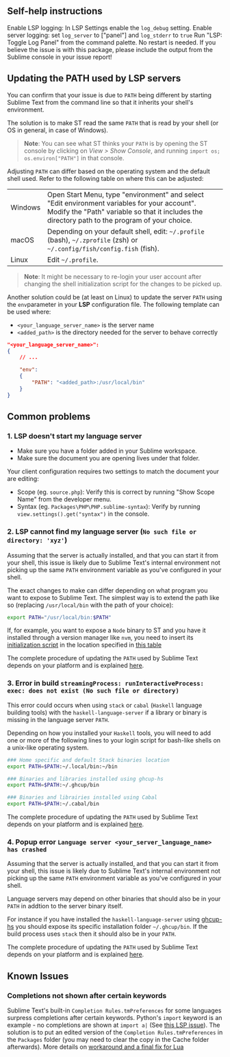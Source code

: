 ## Self-help instructions

Enable LSP logging: In LSP Settings enable the `log_debug` setting.
Enable server logging: set `log_server` to ["panel"] and `log_stderr` to `true`
Run "LSP: Toggle Log Panel" from the command palette. No restart is needed.
If you believe the issue is with this package, please include the output from the Sublime console in your issue report!

## Updating the PATH used by LSP servers

You can confirm that your issue is due to `PATH` being different by starting Sublime Text from the command line so that it inherits your shell's environment.

The solution is to make ST read the same `PATH` that is read by your shell (or OS in general, in case of Windows).

> **Note**: You can see what ST thinks your `PATH` is by opening the ST console by clicking on *View > Show Console*, and running `import os; os.environ["PATH"]` in that console.

Adjusting `PATH` can differ based on the operating system and the default shell used. Refer to the following table on where this can be adjusted:

<table>
<tr>
    <td>Windows</td>
    <td>Open Start Menu, type "environment" and select "Edit environment variables for your account". Modify the "Path" variable so that it includes the directory path to the program of your choice.</td>
</tr>
<tr>
    <td>macOS</td>
    <td>Depending on your default shell, edit: <code>~/.profile</code> (bash), <code>~/.zprofile</code> (zsh) or <code>~/.config/fish/config.fish</code> (fish).</td>
</tr>
<tr>
    <td>Linux</td>
    <td>Edit <code>~/.profile</code>.</td>
</tr>
</table>

> **Note**: It might be necessary to re-login your user account after changing the shell initialization script for the changes to be picked up.


Another solution could be (at least on Linux) to update the server `PATH` using the `env`parameter in your **LSP** configuration file. The following template can be used where:
  - `<your_language_server_name>` is the server name
  - `<added_path>` is the directory needed for the server to behave correctly

```json
"<your_language_server_name>":
{
    // ...

    "env":
    {
        "PATH": "<added_path>:/usr/local/bin"
    }
}
```

## Common problems

### 1. LSP doesn't start my language server

* Make sure you have a folder added in your Sublime workspace.
* Make sure the document you are opening lives under that folder.

Your client configuration requires two settings to match the document your are editing:

* Scope (eg. `source.php`): Verify this is correct by running "Show Scope Name" from the developer menu.
* Syntax (eg. `Packages\PHP\PHP.sublime-syntax`): Verify by running `view.settings().get("syntax")` in the console.

### 2. LSP cannot find my language server (`No such file or directory: 'xyz'`)
Assuming that the server is actually installed, and that you can start it from your shell, this issue is likely due to Sublime Text's internal environment not picking up the same `PATH` environment variable as you've configured in your shell.

The exact changes to make can differ depending on what program you want to expose to Sublime Text. The simplest way is to extend the path like so (replacing `/usr/local/bin` with the path of your choice):
```sh
export PATH="/usr/local/bin:$PATH"
```

If, for example, you want to expose a `Node` binary to ST and you have it installed through a version manager like `nvm`, you need to insert its [initialization script](https://github.com/nvm-sh/nvm#install--update-script) in the location specified in [this table](troubleshooting.md#updating-the-path-used-by-lsp-servers)

The complete procedure of updating the `PATH` used by Sublime Text depends on your platform and is explained [here](troubleshooting.md#updating-the-path-used-by-lsp-servers).

### 3. Error in build `streamingProcess: runInteractiveProcess: exec: does not exist (No such file or directory)`

This error could occurs when using `stack` or `cabal` (`Haskell` language building tools) with the `haskell-language-server` if a library or binary is missing in the language server `PATH`.

Depending on how you installed your `Haskell` tools, you will need to add one or more of the following lines to your login script for bash-like shells on a unix-like operating system.
```bash
### Home specific and default Stack binaries location
export PATH=$PATH:~/.local/bin:~/bin

### Binaries and libraries installed using ghcup-hs
export PATH=$PATH:~/.ghcup/bin

### Binaries and librairies installed using Cabal
export PATH=$PATH:~/.cabal/bin
```

The complete procedure of updating the `PATH` used by Sublime Text depends on your platform and is explained [here](troubleshooting.md#updating-the-path-used-by-lsp-servers).


### 4. Popup error `Language server <your_server_language_name> has crashed`
Assuming that the server is actually installed, and that you can start it from your shell, this issue is likely due to Sublime Text's internal environment not picking up the same `PATH` environment variable as you've configured in your shell.

Language servers may depend on other binaries that should also be in your `PATH` in addtion to the server binary itself.

For instance if you have installed the `haskell-language-server` using [ghcup-hs](https://gitlab.haskell.org/haskell/ghcup-hs) you should expose its specific installation folder `~/.ghcup/bin`. If the build process uses `stack` then it should also be in your `PATH`.

The complete procedure of updating the `PATH` used by Sublime Text depends on your platform and is explained [here](troubleshooting.md#updating-the-path-used-by-lsp-servers).



## Known Issues

### Completions not shown after certain keywords

Sublime Text's built-in `Completion Rules.tmPreferences` for some languages surpress completions after certain keywords.
Python's `import` keyword is an example - no completions are shown at `import a|` (See [this LSP issue](https://github.com/sublimelsp/LSP/issues/203)).
The solution is to put an edited version of the `Completion Rules.tmPreferences` in the `Packages` folder (you may need to clear the copy in the Cache folder afterwards).
More details on [workaround and a final fix for Lua](https://forum.sublimetext.com/t/bug-lua-autocomplete-not-working-between-if-then/36635)
